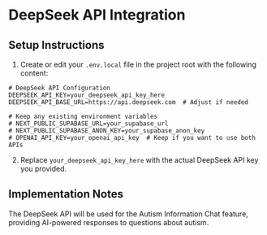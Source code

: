 # DeepSeek API Integration

## Setup Instructions

1. Create or edit your `.env.local` file in the project root with the following content:

```
# DeepSeek API Configuration
DEEPSEEK_API_KEY=your_deepseek_api_key_here
DEEPSEEK_API_BASE_URL=https://api.deepseek.com  # Adjust if needed

# Keep any existing environment variables
# NEXT_PUBLIC_SUPABASE_URL=your_supabase_url
# NEXT_PUBLIC_SUPABASE_ANON_KEY=your_supabase_anon_key
# OPENAI_API_KEY=your_openai_api_key  # Keep if you want to use both APIs
```

2. Replace `your_deepseek_api_key_here` with the actual DeepSeek API key you provided.

## Implementation Notes

The DeepSeek API will be used for the Autism Information Chat feature, providing AI-powered responses to questions about autism.
